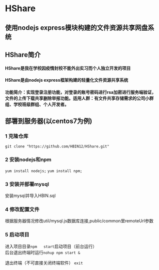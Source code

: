 # HShare
## 使用nodejs express模块构建的文件资源共享网盘系统
## HShare简介
#### HShare是我在学校因疫情封校不能外出实习而个人独立开发的项目
#### HShare是由nodejs express框架构建的轻量化文件资源共享系统
#### 功能简介：实现登录注册功能，对登录的账号密码进行rsa加密进行服务端验证，文件的上传下载共享删除举报功能。适用人群：有文件共享存储需求的公司小群组、学校班级群组、个人开发者。
## 部署到服务器(以centos7为例)
### 1 克隆仓库
`git clone "https://github.com/HBIN12/HShare.git"`
### 2 安装nodejs和npm
`yum install nodejs;`
`yum install npm;`
### 3 安装并部署mysql
安装mysql并导入HBIN.sql
### 4 修改配置文件
根据服务器情况修改util/mysql.js数据库连接,public/common里remoteUrl参数
### 5 启动项目
进入项目目录`npm   start`启动项目（前台运行）</br>
后台退出终端时运行`nohup npm start &`</br>

退出终端（不可直接关闭终端软件） `exit`

